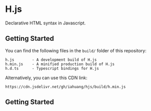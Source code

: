 # H.js

Declarative HTML syntax in Javascript.

## Getting Started

You can find the following files in the `build/` folder of this repository:

```
h.js        - A development build of H.js
h.min.js    - A minified production build of H.js
h.d.ts      - Typescript bindings for H.js
```

Alternatively, you can use this CDN link:

`https://cdn.jsdelivr.net/gh/iahuang/hjs/build/h.min.js`

## Getting Started


